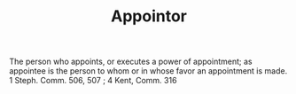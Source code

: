 ---
title: Appointor
permalink: "/definitions/appointor.html"
body: The person who appoints, or executes a power of appointment; as appointee is
  the person to whom or in whose favor an appointment is made. 1 Steph. Comm. 506,
  507 ; 4 Kent, Comm. 316
published_at: '2018-07-07'
layout: post
---